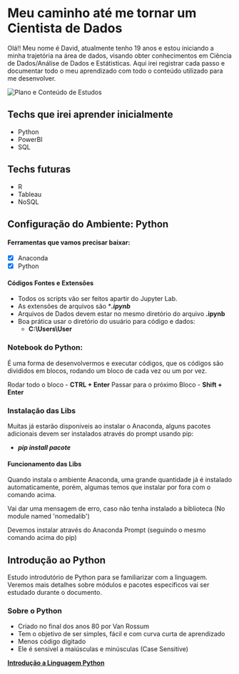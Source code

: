 ﻿# Meu caminho até me tornar um Cientista de Dados

Olá!! Meu nome é David, atualmente tenho 19 anos e estou iniciando a minha trajetória na área de dados, visando obter conhecimentos em Ciência de Dados/Análise de Dados e Estátisticas.
Aqui irei registrar cada passo e documentar todo o meu aprendizado com todo o conteúdo utilizado para me desenvolver.

![Plano e Conteúdo de Estudos](https://lh3.googleusercontent.com/3XvxjzemAK3mECkfFIxCVaTsB1H0FFrr_6WOYDyua3cnqXYeS4i-P74VCbGZmTF7UCVpvqvGzDRmaatvM2Yeaet_HOaeHVSjtZSM-9foDA14jgBEMNIYIJBfAHpPfQv9rKwtGrnEwZNP5eygP9ARIrsduy6zNhOgkiD4o_iZWIfiYcpTfHCF633LiYsZ-FEK6GLwhhW2sYcq5jfxxGI_M87Ox6UrMRLLC5OO3wyBZoCVVEPBb2QRb8YaRjqkBdfcWLVAI3-t5_8unTtDEKMg21p5wEnOuq0E_P40Pzv8W3x5K4V9NasVTkPBw3ldcyborv2hZGjf1IZrxfWhVJOaj61-njX7NvzC495GnDKSOnZNnd0CS47YE8Pn_C_XOhNAxSuWwHG0HCX1IGxjz6HdAT-o2h5rjWA16qesFmrGyawZ2Pb6itRjR0ue6FYY5yt60sW_tO9zcokIF5uIS4mzO-o1wv48oh48-kqMY4quUcF-gs4pFmkJyUWeDCF8-3b793N3J8O0Sma2-5YuTKUukGYl_ChAdcsQk0E3ZPi9kdKbYB2B6rlwCxGlE4dMIM4Qjfigp4TVRVcDIwT-hcb2FuNUhLMn5_XodITS_UQw-mKEShvXQRKR6c7Yh_udcf9U1zPOU8eFwQjU6BORis7tRCZim1IgB8ykD46KlRx9eftYgEm1k4cV9fJxBLPWmMETAXGme1lz37aDvgjvoxse2DjaLrnOTGWJArKY3xHgC0T6EH2XUanPG4NSrxzP2w5fKFl3F8bZNLzuuPpm3BQora2J6yA1qRK8H-j-UAsMgtYlbUkntR62fOo4kmcVeEVw55PbqS2uRyAconGBPi5khaN80Pznx0h2U8-Ali5gDGPKLp3Ok-DoJc2-tU9zv7XYzKWIeTr5aXcT4wQkDt-OpDbdPSqUcDve-RmIbCQ9DmDuLA0HnIgAFUm2lny-GbVlZar9evawNw0z_snj3Cay=w1141-h635-no?authuser=0)

## Techs que irei aprender inicialmente

 - Python
 - PowerBI
 - SQL

## Techs futuras

 - R
 - Tableau
 - NoSQL

## Configuração do Ambiente: Python

#### Ferramentas que vamos precisar baixar:

 - [x] Anaconda
 - [x] Python 

#### Códigos Fontes e Extensões

 - Todos os scripts vão ser feitos apartir do Jupyter Lab. 
 - As extensões de arquivos são ****.ipynb***
 - Arquivos de Dados devem estar no mesmo diretório do arquivo **.ipynb**
 - Boa prática usar o diretório do usuário para código e dados:
	 - **C:\Users\User**

### Notebook do Python: 
É uma forma de desenvolvermos e executar códigos, que os códigos são divididos em blocos, rodando um bloco de cada vez ou um por vez.

Rodar todo o bloco - **CTRL + Enter**
Passar para o próximo Bloco - **Shift + Enter**

### Instalação das Libs

Muitas já estarão disponiveis ao instalar o Anaconda, alguns pacotes adicionais devem ser instalados através do prompt usando pip:

 - ***pip install pacote***

#### Funcionamento das Libs
Quando instala o ambiente Anaconda, uma grande quantidade já é instalado automaticamente, porém, algumas temos que instalar por fora com o comando acima.

Vai dar uma mensagem de erro, caso não tenha instalado a biblioteca (No module named 'nomedalib')

Devemos instalar através do Anaconda Prompt (seguindo o mesmo comando acima do pip)

## Introdução ao Python

Estudo introdutório de Python para se familiarizar com a linguagem. Veremos mais detalhes sobre módulos e pacotes especificos vai ser estudado durante o documento.

### Sobre o Python
- Criado no final dos anos 80 por Van Rossum
- Tem o objetivo de ser simples, fácil e com curva curta de aprendizado
- Menos código digitado
- Ele é sensivel a maiúsculas e minúsculas (Case Sensitive)

[**Introdução a Linguagem Python**](https://drive.google.com/drive/folders/1hXkURTuWTP9OCvO3749Exc3n6gLSaO3X?usp=share_link)

